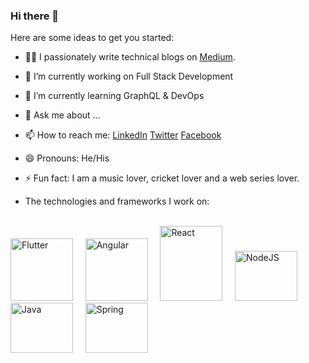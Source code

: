### Hi there 👋

Here are some ideas to get you started:

- 👨‍💻 I passionately write technical blogs on [Medium](https://medium.com/@sharmaritesh3312).
- 🔭 I’m currently working on Full Stack Development
- 🌱 I’m currently learning GraphQL & DevOps
- 💬 Ask me about ...
- 📫 How to reach me: [LinkedIn](https://www.linkedin.com/in/sharmaritesh33/) [Twitter](https://twitter.com/sharma_ritesh33) [Facebook](https://www.facebook.com/profile.php?id=100005763907513)
- 😄 Pronouns: He/His
- ⚡ Fun fact: I am a music lover, cricket lover and a web series lover.

- The technologies and frameworks I work on:
<br />
<div style="display=flex;"> <img src="https://cdn.iconscout.com/icon/free/png-512/flutter-2038877-1720090.png" height="100" width="100" alt="Flutter" />&nbsp;&nbsp;&nbsp;&nbsp;&nbsp;<img src="https://angular.io/assets/images/logos/angular/angular.png" height="100" width="100" alt="Angular" />&nbsp;&nbsp;&nbsp;&nbsp;&nbsp;<img src="https://upload.wikimedia.org/wikipedia/commons/thumb/a/a7/React-icon.svg/800px-React-icon.svg.png" height="120" width="100" alt="React" />&nbsp;&nbsp;&nbsp;&nbsp;&nbsp;<img src="https://pluspng.com/img-png/nodejs-png-node-js-on-light-background-1843.png" height="80" width="100" alt="NodeJS" />&nbsp;&nbsp;&nbsp;&nbsp;&nbsp;<img src="https://logos-download.com/wp-content/uploads/2016/10/Java_logo_icon.png" height="80" width="100" alt="Java" />&nbsp;&nbsp;&nbsp;&nbsp;&nbsp;<img src="https://download.logo.wine/logo/Spring_Framework/Spring_Framework-Logo.wine.png" height="80" width="100" alt="Spring" />
</div>
